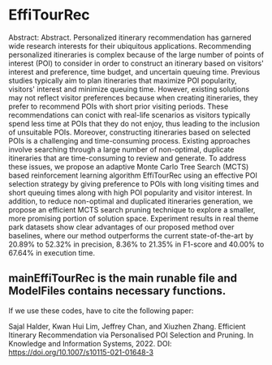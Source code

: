 # EffiTourRec
Abstract: Abstract. Personalized itinerary recommendation has garnered wide research interests for their ubiquitous applications. Recommending personalized itineraries is complex because of the large number of points of interest (POI) to consider in order to construct an itinerary based on visitors' interest and preference, time budget, and uncertain queuing time. Previous studies typically aim to plan itineraries that maximize POI popularity, visitors' interest and minimize queuing time. However, existing solutions may not reflect visitor preferences because when creating itineraries, they prefer to recommend POIs with short prior visiting periods. These recommendations can conict with real-life scenarios as visitors typically spend less time at POIs that they do not enjoy, thus leading to the inclusion of unsuitable POIs. Moreover, constructing itineraries based on selected POIs is a challenging and time-consuming process. Existing approaches involve searching through a large number of non-optimal, duplicate itineraries that are time-consuming to review and generate. To address these issues, we propose an adaptive Monte Carlo Tree Search (MCTS) based reinforcement learning algorithm EffiTourRec using an effective POI selection strategy by giving preference to POIs with long visiting times and short queuing times along with high POI popularity and visitor interest. In addition, to reduce non-optimal and duplicated itineraries generation, we propose an efficient MCTS search pruning technique to explore a smaller, more promising portion of solution space. Experiment results in real theme park datasets show clear advantages of our proposed method over baselines, where our method outperforms the current state-of-the-art by 20.89% to 52.32% in precision, 8.36% to 21.35% in F1-score and 40.00% to 67.64% in execution time.


## mainEffiTourRec is the main runable file and ModelFiles contains necessary functions. 


If we use these codes, have to cite the following paper:

Sajal Halder, Kwan Hui Lim, Jeffrey Chan, and Xiuzhen Zhang. Efficient Itinerary Recommendation via Personalised POI Selection and Pruning. In Knowledge and Information Systems, 2022. DOI: https://doi.org/10.1007/s10115-021-01648-3

